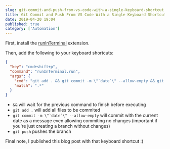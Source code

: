 ```yaml
---
slug: git-commit-and-push-from-vs-code-with-a-single-keyboard-shortcut
title: Git Commit and Push From VS Code With a Single Keyboard Shortcut
date: 2019-04-20 19:04
published: true
category: ['Automation']
---
```


First, install the [runInTerminal](https://marketplace.visualstudio.com/items?itemName=kortina.run-in-terminal) extension.

Then, add the following to your keyboard shortcuts:

```json
{
  "key": "cmd+shift+p",
  "command": "runInTerminal.run",
  "args": {
    "cmd": "git add . && git commit -m \"`date`\" --allow-empty && git push",
    "match": ".*"
  }
}
```

- `&&` will wait for the previous command to finish before executing
- `git add .` will add all files to be commited
- `` git commit -m \"`date`\" --allow-empty `` will commit with the current date as a message even allowing commiting no changes (important if you're just creating a branch without changes)
- `git push` pushes the branch

Final note, I published this blog post with that keyboard shortcut :)
